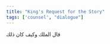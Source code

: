 ```yaml
---
title: "King's Request for the Story"
tags: ['counsel', "dialogue"]
---
```


 قال الملك وكيف كان ذلك
